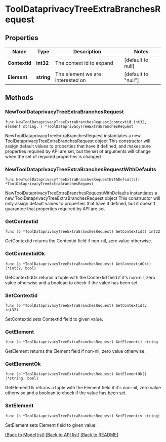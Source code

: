 # ToolDataprivacyTreeExtraBranchesRequest

## Properties

Name | Type | Description | Notes
------------ | ------------- | ------------- | -------------
**Contextid** | **int32** | The context id to expand | [default to null]
**Element** | **string** | The element we are interested on | [default to "null"]

## Methods

### NewToolDataprivacyTreeExtraBranchesRequest

`func NewToolDataprivacyTreeExtraBranchesRequest(contextid int32, element string, ) *ToolDataprivacyTreeExtraBranchesRequest`

NewToolDataprivacyTreeExtraBranchesRequest instantiates a new ToolDataprivacyTreeExtraBranchesRequest object
This constructor will assign default values to properties that have it defined,
and makes sure properties required by API are set, but the set of arguments
will change when the set of required properties is changed

### NewToolDataprivacyTreeExtraBranchesRequestWithDefaults

`func NewToolDataprivacyTreeExtraBranchesRequestWithDefaults() *ToolDataprivacyTreeExtraBranchesRequest`

NewToolDataprivacyTreeExtraBranchesRequestWithDefaults instantiates a new ToolDataprivacyTreeExtraBranchesRequest object
This constructor will only assign default values to properties that have it defined,
but it doesn't guarantee that properties required by API are set

### GetContextid

`func (o *ToolDataprivacyTreeExtraBranchesRequest) GetContextid() int32`

GetContextid returns the Contextid field if non-nil, zero value otherwise.

### GetContextidOk

`func (o *ToolDataprivacyTreeExtraBranchesRequest) GetContextidOk() (*int32, bool)`

GetContextidOk returns a tuple with the Contextid field if it's non-nil, zero value otherwise
and a boolean to check if the value has been set.

### SetContextid

`func (o *ToolDataprivacyTreeExtraBranchesRequest) SetContextid(v int32)`

SetContextid sets Contextid field to given value.


### GetElement

`func (o *ToolDataprivacyTreeExtraBranchesRequest) GetElement() string`

GetElement returns the Element field if non-nil, zero value otherwise.

### GetElementOk

`func (o *ToolDataprivacyTreeExtraBranchesRequest) GetElementOk() (*string, bool)`

GetElementOk returns a tuple with the Element field if it's non-nil, zero value otherwise
and a boolean to check if the value has been set.

### SetElement

`func (o *ToolDataprivacyTreeExtraBranchesRequest) SetElement(v string)`

SetElement sets Element field to given value.



[[Back to Model list]](../README.md#documentation-for-models) [[Back to API list]](../README.md#documentation-for-api-endpoints) [[Back to README]](../README.md)


